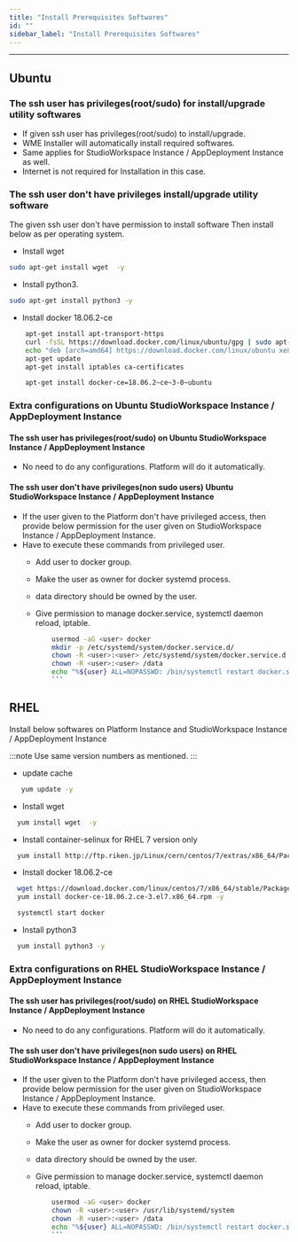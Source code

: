 ```yaml
---
title: "Install Prerequisites Softwares"
id: ""
sidebar_label: "Install Prerequisites Softwares"
---
```

---

## Ubuntu

### The ssh user has privileges(root/sudo) for install/upgrade utility softwares

- If given ssh user has privileges(root/sudo) to install/upgrade.
- WME Installer will automatically install required softwares.
- Same applies for StudioWorkspace Instance / AppDeployment Instance as well.
- Internet is not required for Installation in this case.

### The ssh user don't have privileges install/upgrade utility software

The given ssh user don't have permission to install software Then install below as per operating system.

- Install  wget

```bash
sudo apt-get install wget  -y
```

- Install python3.

```bash
sudo apt-get install python3 -y
```

- Install docker 18.06.2-ce

```bash
    apt-get install apt-transport-https
    curl -fsSL https://download.docker.com/linux/ubuntu/gpg | sudo apt-key add -
    echo "deb [arch=amd64] https://download.docker.com/linux/ubuntu xenial stable" > /etc/apt/sources.list.d/docker.list
    apt-get update  
    apt-get install iptables ca-certificates
```

```bash
    apt-get install docker-ce=18.06.2~ce~3-0~ubuntu
```

### Extra configurations on Ubuntu StudioWorkspace Instance / AppDeployment Instance

#### The ssh user has privileges(root/sudo) on Ubuntu StudioWorkspace Instance / AppDeployment Instance

- No need to do any configurations. Platform will do it automatically.

#### The ssh user don't have privileges(non sudo users) Ubuntu StudioWorkspace Instance / AppDeployment Instance

- If the user given to the Platform don't have privileged access, then provide below permission for the user given on StudioWorkspace Instance / AppDeployment Instance.  
- Have to execute these commands from privileged user.
  - Add user to docker group.  
  - Make the user as owner for docker systemd process.
  - data directory should be owned by the user.
  - Give permission to manage docker.service, systemctl daemon reload, iptable.

    ```bash
        usermod -aG <user> docker
        mkdir -p /etc/systemd/system/docker.service.d/
        chown -R <user>:<user> /etc/systemd/system/docker.service.d
        chown -R <user>:<user> /data
        echo "%${user} ALL=NOPASSWD: /bin/systemctl restart docker.service,/bin/systemctl daemon-reload,/sbin/iptables" >> /etc/sudoers.d/<sudoers-file-name>
        ```

## RHEL

Install below softwares on Platform Instance and StudioWorkspace Instance / AppDeployment Instance

:::note
Use same version numbers as mentioned.
:::

- update cache

```bash
   yum update -y
```

- Install  wget

```bash
  yum install wget  -y
```

- Install container-selinux for RHEL 7 version only

```bash
  yum install http://ftp.riken.jp/Linux/cern/centos/7/extras/x86_64/Packages/container-selinux-2.10-2.el7.noarch.rpm -y
```

- Install docker 18.06.2-ce

```bash
  wget https://download.docker.com/linux/centos/7/x86_64/stable/Packages/docker-ce-18.06.2.ce-3.el7.x86_64.rpm
  yum install docker-ce-18.06.2.ce-3.el7.x86_64.rpm -y
```

```bash
  systemctl start docker
```

- Install python3

```bash
  yum install python3 -y
```

### Extra configurations on RHEL StudioWorkspace Instance / AppDeployment Instance

#### The ssh user has privileges(root/sudo) on RHEL StudioWorkspace Instance / AppDeployment Instance

- No need to do any configurations. Platform will do it automatically.

#### The ssh user don't have privileges(non sudo users) on RHEL StudioWorkspace Instance / AppDeployment Instance

- If the user given to the Platform don't have privileged access, then provide below permission for the user given on StudioWorkspace Instance / AppDeployment Instance.
- Have to execute these commands from privileged user.
  - Add user to docker group.
  - Make the user as owner for docker systemd process.
  - data directory should be owned by the user.
  - Give permission to manage docker.service, systemctl daemon reload, iptable.

    ```bash
        usermod -aG <user> docker
        chown -R <user>:<user> /usr/lib/systemd/system
        chown -R <user>:<user> /data
        echo "%${user} ALL=NOPASSWD: /bin/systemctl restart docker.service,/bin/systemctl daemon-reload,/usr/sbin/iptables" >> /etc/sudoers.d/<sudoers-file-name>
        ```
